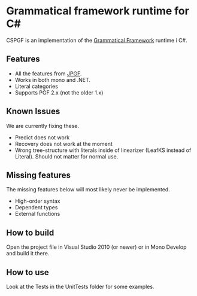 
Grammatical framework runtime for C#
====================================

CSPGF is an implementation of the [Grammatical Framework][1] runtime i C#.

Features
--------
* All the features from [JPGF][2].
* Works in both mono and .NET.
* Literal categories
* Supports PGF 2.x (not the older 1.x)

Known Issues
------------
We are currently fixing these.

* Predict does not work
* Recovery does not work at the moment
* Wrong tree-structure with literals inside of linearizer (LeafKS instead of Literal). Should not matter for normal use.

Missing features
----------------
The missing features below will most likely never be implemented.

* High-order syntax
* Dependent types
* External functions

How to build
------------
Open the project file in Visual Studio 2010 (or newer) or in Mono Develop and build it there.

How to use
----------
Look at the Tests in the UnitTests folder for some examples.

[1]: http://www.grammaticalframework.org/	"Grammatical Framework"
[2]: https://github.com/gdetrez/JPGF		"JPGF"
